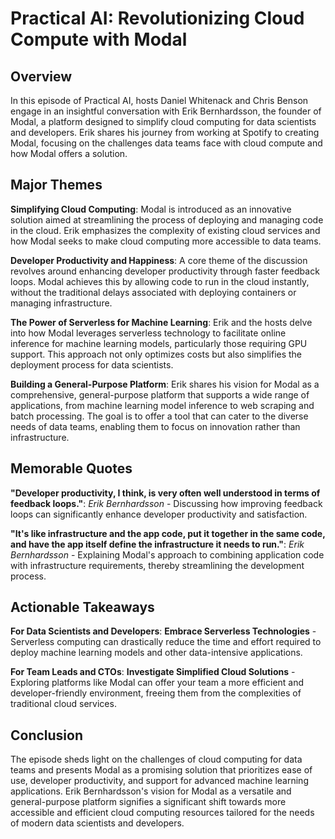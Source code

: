 # Practical AI: Revolutionizing Cloud Compute with Modal

## Overview

In this episode of Practical AI, hosts Daniel Whitenack and Chris Benson engage in an insightful conversation with Erik Bernhardsson, the founder of Modal, a platform designed to simplify cloud computing for data scientists and developers. Erik shares his journey from working at Spotify to creating Modal, focusing on the challenges data teams face with cloud compute and how Modal offers a solution.

## Major Themes

**Simplifying Cloud Computing**: Modal is introduced as an innovative solution aimed at streamlining the process of deploying and managing code in the cloud. Erik emphasizes the complexity of existing cloud services and how Modal seeks to make cloud computing more accessible to data teams.

**Developer Productivity and Happiness**: A core theme of the discussion revolves around enhancing developer productivity through faster feedback loops. Modal achieves this by allowing code to run in the cloud instantly, without the traditional delays associated with deploying containers or managing infrastructure.

**The Power of Serverless for Machine Learning**: Erik and the hosts delve into how Modal leverages serverless technology to facilitate online inference for machine learning models, particularly those requiring GPU support. This approach not only optimizes costs but also simplifies the deployment process for data scientists.

**Building a General-Purpose Platform**: Erik shares his vision for Modal as a comprehensive, general-purpose platform that supports a wide range of applications, from machine learning model inference to web scraping and batch processing. The goal is to offer a tool that can cater to the diverse needs of data teams, enabling them to focus on innovation rather than infrastructure.

## Memorable Quotes

**"Developer productivity, I think, is very often well understood in terms of feedback loops."**: *Erik Bernhardsson* - Discussing how improving feedback loops can significantly enhance developer productivity and satisfaction.

**"It's like infrastructure and the app code, put it together in the same code, and have the app itself define the infrastructure it needs to run."**: *Erik Bernhardsson* - Explaining Modal's approach to combining application code with infrastructure requirements, thereby streamlining the development process.

## Actionable Takeaways

**For Data Scientists and Developers**: **Embrace Serverless Technologies** - Serverless computing can drastically reduce the time and effort required to deploy machine learning models and other data-intensive applications.

**For Team Leads and CTOs**: **Investigate Simplified Cloud Solutions** - Exploring platforms like Modal can offer your team a more efficient and developer-friendly environment, freeing them from the complexities of traditional cloud services.

## Conclusion

The episode sheds light on the challenges of cloud computing for data teams and presents Modal as a promising solution that prioritizes ease of use, developer productivity, and support for advanced machine learning applications. Erik Bernhardsson's vision for Modal as a versatile and general-purpose platform signifies a significant shift towards more accessible and efficient cloud computing resources tailored for the needs of modern data scientists and developers.
